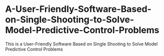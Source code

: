 # A-User-Friendly-Software-Based-on-Single-Shooting-to-Solve-Model-Predictive-Control-Problems
This is a User-Friendly Software Based on Single Shooting to Solve Model Predictive Control Problems

